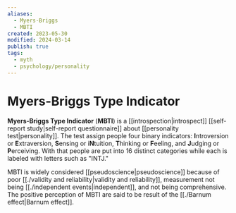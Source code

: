 ```yaml
---
aliases:
  - Myers-Briggs
  - MBTI
created: 2023-05-30
modified: 2024-03-14
publish: true
tags:
  - myth
  - psychology/personality
---
```


# Myers-Briggs Type Indicator

**Myers-Briggs Type Indicator** (**MBTI**) is a [[introspection|introspect]] [[self-report study|self-report questionnaire]] about [[personality test|personality]]. The test assign people four binary indicators: **I**ntroversion or **E**xtraversion, **S**ensing or i**N**tuition, **T**hinking or **F**eeling, and **J**udging or **P**erceiving. With that people are put into 16 distinct categories while each is labeled with letters such as "INTJ."

MBTI is widely considered [[pseudoscience|pseudoscience]] because of poor [[./validity and reliability|validity and reliability]], measurement not being [[./independent events|independent]], and not being comprehensive. The positive perception of MBTI are said to be result of the [[./Barnum effect|Barnum effect]].